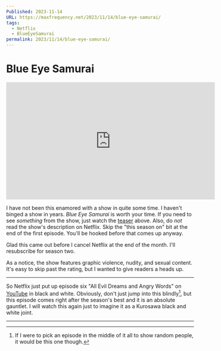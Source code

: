 ```yaml
---
Published: 2023-11-14
URL: https://maxfrequency.net/2023/11/14/blue-eye-samurai/
tags:
  - Netflix
  - BlueEyeSamurai
permalink: 2023/11/14/blue-eye-samurai/
---
```

# Blue Eye Samurai

<div class=iframe-container>
<iframe width="560" height="315" src="https://www.youtube-nocookie.com/embed/2rrRToCVm4I?si=WTkplWacpL_Lw59x" title="YouTube video player" frameborder="0" allow="accelerometer; autoplay; clipboard-write; encrypted-media; gyroscope; picture-in-picture; web-share" allowfullscreen></iframe>
</div>

I have not been this enamored with a show in quite some time. I haven't binged a show in years. *Blue Eye Samurai* is worth your time. If you need to see *something* from the show, just watch the [teaser](https://youtube.com/watch?v=2rrRToCVm4I) above. Also, do *not* read the show's description on Netflix. Skip the "this season on" bit at the end of the first episode. You'll be hooked before that comes up anyway. 

Glad this came out before I cancel Netflix at the end of the month. I'll resubscribe for season two.

As a notice, the show features graphic violence, nudity, and sexual content. It's easy to skip past the rating, but I wanted to give readers a heads up.

---
So Netflix just put up episode six "All Evil Dreams and Angry Words" on [YouTube](https://youtube.com/watch?v=Za2Z_JRxCuk) in black and white. Obviously, don't just jump into this blindly[^1], but this episode comes right after the season's best and it is an absolute gauntlet. I will watch this again just to imagine it as a Kurosawa black and white joint.

---
[^1]: If I were to pick an episode in the middle of it all to show random people, it would be this one though.